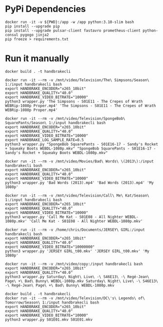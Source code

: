 # PyPi Dependencies

```shell
docker run -it -v ${PWD}:/app -w /app python:3.10-slim bash
pip install --upgrade pip
pip install --upgrade pulsar-client fastavro prometheus-client python-consul pygogo jinja2
pip freeze > requirements.txt
```

# Run it manually

    docker build . -t handbrakecli

    docker run -it --rm -v /mnt/video/Television/The\ Simpsons/Season\ 1:/input handbrakecli bash
    export HANDBRAKE_ENCODER="x265_10bit"
    export HANDBRAKE_QUALITY="40.0"
    export HANDBRAKE_VIDEO_BITRATE="10000"
    python3 wrapper.py 'The Simpsons - S01E11 - The Crepes of Wrath WEBRip-1080p Proper.mp4' 'The Simpsons - S01E11 - The Crepes of Wrath WEBRip-1080p Proper.mp4'
    
    docker run -it --rm -v /mnt/video/Television/SpongeBob\ SquarePants/Season\ 1:/input handbrakecli bash
    export HANDBRAKE_ENCODER="x265_10bit"
    export HANDBRAKE_QUALITY="40.0"
    export HANDBRAKE_VIDEO_BITRATE="10000"
    export HANDBRAKE_LOG_SAMPLE_RATE=0.5
    python3 wrapper.py "SpongeBob SquarePants - S01E16-17 - Sandy's Rocket + Squeaky Boots WEBDL-1080p.mkv" "SpongeBob SquarePants - S01E16-17 - Sandy's Rocket + Squeaky Boots WEBDL-1080p.mkv"

    docker run -it --rm -v /mnt/video/Movies/Bad\ Words\ \(2013\):/input handbrakecli bash
    export HANDBRAKE_ENCODER="x265_10bit"
    export HANDBRAKE_QUALITY="40.0"
    export HANDBRAKE_VIDEO_BITRATE="10000"
    python3 wrapper.py 'Bad Words (2013).mp4' 'Bad Words (2013).mp4' 'My 1080p'

    docker run -it --rm -v /mnt/video/Television/Call\ Me\ Kat/Season\ 1:/input handbrakecli bash
    export HANDBRAKE_ENCODER="x265_10bit"
    export HANDBRAKE_QUALITY="40.0"
    export HANDBRAKE_VIDEO_BITRATE="10000"
    python3 wrapper.py 'Call Me Kat - S01E08 - All Nighter WEBDL-1080p.mkv' 'Call Me Kat - S01E08 - All Nighter WEBDL-1080p.mkv'

    docker run -it --rm -v /home/chris/Documents/JERSEY\ GIRL:/input handbrakecli bash
    export HANDBRAKE_ENCODER="x265_10bit"
    export HANDBRAKE_QUALITY="40.0"
    export HANDBRAKE_VIDEO_BITRATE="10000000"
    python3 wrapper.py 'JERSEY GIRL_t00.mkv' 'JERSEY GIRL_t00.mkv' 'My 1080p'

    docker run -it --rm -v /mnt/video/copy:/input handbrakecli bash
    export HANDBRAKE_ENCODER="x265_10bit"
    export HANDBRAKE_QUALITY="40.0"
    python3 wrapper.py Saturday\ Night\ Live\ -\ S46E13\ -\ Regé-Jean\ Page\ +\ Bad\ Bunny\ WEBDL-1080p.mkv Saturday\ Night\ Live\ -\ S46E13\ -\ Regé-Jean\ Page\ +\ Bad\ Bunny\ WEBDL-1080p.mkv

    docker build . -t handbrakecli
    docker run -it --rm -v /mnt/video/Television/DC\'s\ Legends\ of\ Tomorrow/Season\ 1:/input handbrakecli bash
    export HANDBRAKE_ENCODER="x265_10bit"
    export HANDBRAKE_QUALITY="40.0"
    export HANDBRAKE_VIDEO_BITRATE="10000"
    python3 wrapper.py S01E01.mkv S01E01.mkv
    
